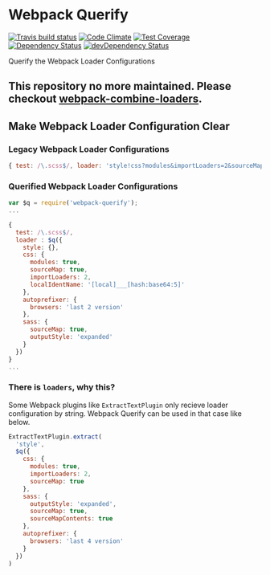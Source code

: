 # Webpack Querify

[![Travis build status](http://img.shields.io/travis/Pitzcarraldo/webpack-querify.svg?style=flat)](https://travis-ci.org/pitzcarraldo/webpack-querify)
[![Code Climate](https://codeclimate.com/github/Pitzcarraldo/webpack-querify/badges/gpa.svg)](https://codeclimate.com/github/pitzcarraldo/webpack-querify)
[![Test Coverage](https://codeclimate.com/github/Pitzcarraldo/webpack-querify/badges/coverage.svg)](https://codeclimate.com/github/pitzcarraldo/webpack-querify)
[![Dependency Status](https://david-dm.org/Pitzcarraldo/webpack-querify.svg)](https://david-dm.org/pitzcarraldo/webpack-querify)
[![devDependency Status](https://david-dm.org/Pitzcarraldo/webpack-querify/dev-status.svg)](https://david-dm.org/pitzcarraldo/webpack-querify#info=devDependencies)

Querify the Webpack Loader Configurations

## This repository no more maintained. Please checkout [webpack-combine-loaders](https://github.com/jsdf/webpack-combine-loaders).

## Make Webpack Loader Configuration Clear

### Legacy Webpack Loader Configurations
```js
{ test: /\.scss$/, loader: 'style!css?modules&importLoaders=2&sourceMap&localIdentName=[local]___[hash:base64:5]!autoprefixer?browsers=last 2 version!sass?outputStyle=expanded&sourceMap' }
```

### Querified Webpack Loader Configurations
```js
var $q = require('webpack-querify');
...

{
  test: /\.scss$/,
  loader : $q({
    style: {},
    css: {
      modules: true,
      sourceMap: true,
      importLoaders: 2,
      localIdentName: '[local]___[hash:base64:5]'
    },
    autoprefixer: {
      browsers: 'last 2 version'
    },
    sass: {
      sourceMap: true,
      outputStyle: 'expanded'
    }
  })
}
...
```

### There is `loaders`, why this?

Some Webpack plugins like `ExtractTextPlugin` only recieve loader configuration by string. Webpack Querify can be used in that case like below.
```js
ExtractTextPlugin.extract(
  'style',
  $q({
    css: {
      modules: true,
      importLoaders: 2,
      sourceMap: true
    },
    sass: {
      outputStyle: 'expanded',
      sourceMap: true,
      sourceMapContents: true
    },
    autoprefixer: {
      browsers: 'last 4 version'
    }
  })
)
```
